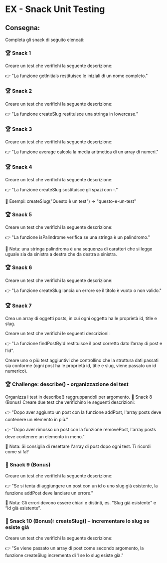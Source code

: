 EX - Snack Unit Testing
===
## Consegna:
Completa gli snack di seguito elencati:

### 🏆 Snack 1
Creare un test che verifichi la seguente descrizione:

👉 "La funzione getInitials restituisce le iniziali di un nome completo."

### 🏆 Snack 2
Creare un test che verifichi la seguente descrizione:

👉 "La funzione createSlug restituisce una stringa in lowercase."

### 🏆 Snack 3
Creare un test che verifichi la seguente descrizione:

👉 "La funzione average calcola la media aritmetica di un array di numeri."

### 🏆 Snack 4
Creare un test che verifichi la seguente descrizione:

👉 "La funzione createSlug sostituisce gli spazi con -."


📌 Esempi: createSlug("Questo è un test") → "questo-e-un-test"

### 🏆 Snack 5
Creare un test che verifichi la seguente descrizione:

👉 "La funzione isPalindrome verifica se una stringa è un palindromo."

📌 Nota: una stringa palindroma è una sequenza di caratteri che si legge uguale sia da sinistra a destra che da destra a sinistra.



### 🏆 Snack 6
Creare un test che verifichi la seguente descrizione:

👉 "La funzione createSlug lancia un errore se il titolo è vuoto o non valido."

### 🏆 Snack 7
Crea un array di oggetti posts, in cui ogni oggetto ha le proprietà id, title e slug.

Creare un test che verifichi le seguenti descrizioni:

👉 "La funzione findPostById restituisce il post corretto dato l’array di post e l’id".

Creare uno o più test aggiuntivi che controllino che la struttura dati passati sia conforme (ogni post ha le proprietà id, title e slug, viene passato un id numerico).


### 🏆 Challenge: describe() - organizzazione dei test
Organizza i test in describe() raggruppandoli per argomento.
🎯 Snack 8 (Bonus)
Creare due test che verifichino le seguenti descrizioni:

👉 "Dopo aver aggiunto un post con la funzione addPost, l'array posts deve contenere un elemento in più."

👉 "Dopo aver rimosso un post con la funzione removePost, l'array posts deve contenere un elemento in meno."

📌 Nota: Si consiglia di resettare l'array di post dopo ogni test. Ti ricordi come si fa?

### 🎯 Snack 9 (Bonus)
Creare un test che verifichi la seguente descrizione:

👉 "Se si tenta di aggiungere un post con un id o uno slug già esistente, la funzione addPost deve lanciare un errore."

📌 Nota: Gli errori devono essere chiari e distinti, es. "Slug già esistente" e “Id già esistente”.

### 🎯 Snack 10 (Bonus): createSlug() – Incrementare lo slug se esiste già
Creare un test che verifichi la seguente descrizione:

👉 "Se viene passato un array di post come secondo argomento, la funzione createSlug incrementa di 1 se lo slug esiste già."
